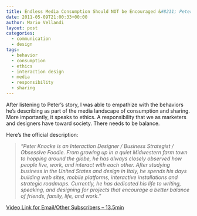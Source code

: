 ```yaml
---
title: Endless Media Consumption Should NOT be Encouraged &#8211; Peter Knocke
date: 2011-05-09T21:00:33+00:00
author: Mario Vellandi
layout: post
categories:
  - communication
  - design
tags:
  - behavior
  - consumption
  - ethics
  - interaction design
  - media
  - responsibility
  - sharing
---
```

After listening to Peter&#8217;s story, I was able to empathize with the behaviors he&#8217;s describing as part of the media landscape of consumption and sharing. More importantly, it speaks to ethics. A responsibility that we as marketers and designers have toward society. There needs to be balance.

Here&#8217;s the official description:

> *&#8220;Peter Knocke is an Interaction Designer / Business Strategist / Obsessive Foodie. From growing up in a quiet Midwestern farm town to hopping around the globe, he has always closely observed how people live, work, and interact with each other. After studying business in the United States and design in Italy, he spends his days building web sites, mobile platforms, interactive installations and strategic roadmaps. Currently, he has dedicated his life to writing, speaking, and designing for projects that encourage a better balance of friends, family, life, and work.&#8221;*

[Video Link for Email/Other Subscribers &#8211; 13.5min](http://vimeo.com/21505087)
